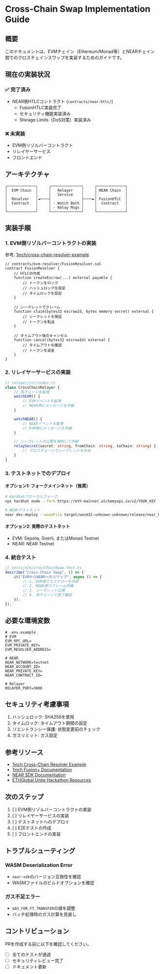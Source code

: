 # Cross-Chain Swap Implementation Guide

## 概要
このドキュメントは、EVMチェイン（Ethereum/Monad等）とNEARチェイン間でのクロスチェインスワップを実装するためのガイドです。

## 現在の実装状況

### ✅ 完了済み
- NEAR側HTLCコントラクト (`contracts/near-htlc/`)
  - FusionHTLC実装完了
  - セキュリティ機能実装済み
  - Storage Limits（DoS対策）実装済み

### ❌ 未実装
- EVM側リゾルバーコントラクト
- リレイヤーサービス
- フロントエンド

## アーキテクチャ

```
┌─────────────┐     ┌──────────────┐     ┌─────────────┐
│  EVM Chain  │     │   Relayer    │     │ NEAR Chain  │
│             │     │   Service    │     │             │
│  Resolver   │◄────┤              ├────►│ FusionHTLC  │
│  Contract   │     │ - Watch Both │     │  Contract   │
│             │     │ - Relay Msgs │     │             │
└─────────────┘     └──────────────┘     └─────────────┘
```

## 実装手順

### 1. EVM側リゾルバーコントラクトの実装

参考: [1inch/cross-chain-resolver-example](https://github.com/1inch/cross-chain-resolver-example)

```solidity
// contracts/evm-resolver/FusionResolver.sol
contract FusionResolver {
    // HTLCの作成
    function createEscrow(...) external payable {
        // トークンをロック
        // ハッシュロックを設定
        // タイムロックを設定
    }

    // シークレットでクレーム
    function claim(bytes32 escrowId, bytes memory secret) external {
        // シークレットを検証
        // トークンを転送
    }

    // タイムアウト後のキャンセル
    function cancel(bytes32 escrowId) external {
        // タイムアウトを確認
        // トークンを返金
    }
}
```

### 2. リレイヤーサービスの実装

```typescript
// relayer/src/index.ts
class CrossChainRelayer {
    // 両チェーンを監視
    watchEVM() {
        // EVMイベントを監視
        // NEAR側にメッセージを中継
    }

    watchNEAR() {
        // NEARイベントを監視
        // EVM側にメッセージを中継
    }

    // シークレットの公開を検知して中継
    relaySecret(secret: string, fromChain: string, toChain: string) {
        // クロスチェーンでシークレットを共有
    }
}
```

### 3. テストネットでのデプロイ

#### オプション1: フォークメインネット（推奨）
```bash
# Hardhatでローカルフォーク
npx hardhat node --fork https://eth-mainnet.alchemyapi.io/v2/YOUR_KEY

# NEARテストネット
near dev-deploy --wasmFile target/wasm32-unknown-unknown/release/near_htlc.wasm
```

#### オプション2: 実際のテストネット
- EVM: Sepolia, Goerli, またはMonad Testnet
- NEAR: NEAR Testnet

### 4. 統合テスト

```typescript
// tests/e2e/crossChainSwap.test.ts
describe("Cross-Chain Swap", () => {
    it("EVMからNEARへのスワップ", async () => {
        // 1. EVM側でエスクローを作成
        // 2. NEAR側でクレーム待機
        // 3. シークレット公開
        // 4. 両チェーンで完了確認
    });
});
```

## 必要な環境変数

```env
# .env.example
# EVM
EVM_RPC_URL=
EVM_PRIVATE_KEY=
EVM_RESOLVER_ADDRESS=

# NEAR
NEAR_NETWORK=testnet
NEAR_ACCOUNT_ID=
NEAR_PRIVATE_KEY=
NEAR_CONTRACT_ID=

# Relayer
RELAYER_PORT=3000
```

## セキュリティ考慮事項

1. ハッシュロック: SHA256を使用
2. タイムロック: タイムアウト期間の設定
3. リエントランシー保護: 状態変更前のチェック
4. ガスリミット: ガス設定

## 参考リソース

- [1inch Cross-Chain Resolver Example](https://github.com/1inch/cross-chain-resolver-example)
- [1inch Fusion+ Documentation](https://docs.1inch.io/docs/fusion-swap/introduction)
- [NEAR SDK Documentation](https://docs.near.org/sdk/rust/introduction)
- [ETHGlobal Unite Hackathon Resources](https://ethglobal.com/events/unite)

## 次のステップ

1. [ ] EVM側リゾルバーコントラクトの実装
2. [ ] リレイヤーサービスの実装
3. [ ] テストネットへのデプロイ
4. [ ] E2Eテストの作成
5. [ ] フロントエンドの実装

## トラブルシューティング

### WASM Deserialization Error
- `near-sdk`のバージョン互換性を確認
- WASMファイルのビルドオプションを確認

### ガス不足エラー
- `GAS_FOR_FT_TRANSFER`の値を調整
- バッチ処理時のガス計算を見直し

## コントリビューション

PRを作成する前に以下を確認してください。

- [ ] 全てのテストが通過
- [ ] セキュリティレビュー完了
- [ ] ドキュメント更新
